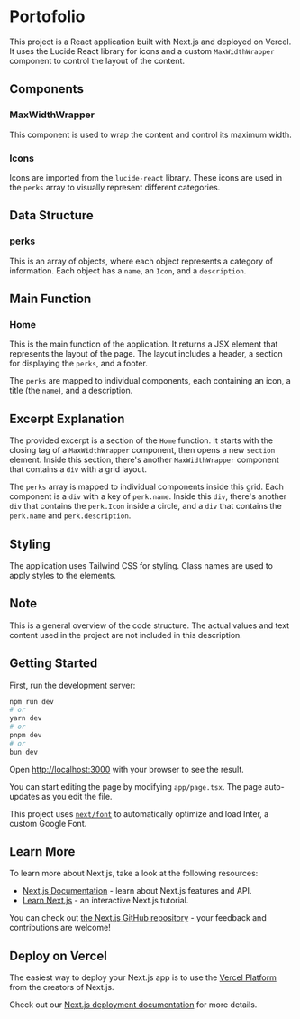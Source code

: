 # Portofolio

This project is a React application built with Next.js and deployed on Vercel. It uses the Lucide React library for icons and a custom `MaxWidthWrapper` component to control the layout of the content.

## Components

### MaxWidthWrapper

This component is used to wrap the content and control its maximum width.

### Icons

Icons are imported from the `lucide-react` library. These icons are used in the `perks` array to visually represent different categories.

## Data Structure

### perks

This is an array of objects, where each object represents a category of information. Each object has a `name`, an `Icon`, and a `description`.

## Main Function

### Home

This is the main function of the application. It returns a JSX element that represents the layout of the page. The layout includes a header, a section for displaying the `perks`, and a footer.

The `perks` are mapped to individual components, each containing an icon, a title (the `name`), and a description.

## Excerpt Explanation

The provided excerpt is a section of the `Home` function. It starts with the closing tag of a `MaxWidthWrapper` component, then opens a new `section` element. Inside this section, there's another `MaxWidthWrapper` component that contains a `div` with a grid layout.

The `perks` array is mapped to individual components inside this grid. Each component is a `div` with a key of `perk.name`. Inside this `div`, there's another `div` that contains the `perk.Icon` inside a circle, and a `div` that contains the `perk.name` and `perk.description`.

## Styling

The application uses Tailwind CSS for styling. Class names are used to apply styles to the elements.

## Note

This is a general overview of the code structure. The actual values and text content used in the project are not included in this description.



## Getting Started

First, run the development server:

```bash
npm run dev
# or
yarn dev
# or
pnpm dev
# or
bun dev
```

Open [http://localhost:3000](http://localhost:3000) with your browser to see the result.

You can start editing the page by modifying `app/page.tsx`. The page auto-updates as you edit the file.

This project uses [`next/font`](https://nextjs.org/docs/basic-features/font-optimization) to automatically optimize and load Inter, a custom Google Font.

## Learn More

To learn more about Next.js, take a look at the following resources:

- [Next.js Documentation](https://nextjs.org/docs) - learn about Next.js features and API.
- [Learn Next.js](https://nextjs.org/learn) - an interactive Next.js tutorial.

You can check out [the Next.js GitHub repository](https://github.com/vercel/next.js/) - your feedback and contributions are welcome!

## Deploy on Vercel

The easiest way to deploy your Next.js app is to use the [Vercel Platform](https://vercel.com/new?utm_medium=default-template&filter=next.js&utm_source=create-next-app&utm_campaign=create-next-app-readme) from the creators of Next.js.

Check out our [Next.js deployment documentation](https://nextjs.org/docs/deployment) for more details.
